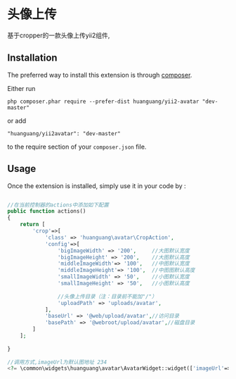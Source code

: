 头像上传
====
基于cropper的一款头像上传yii2组件,


Installation
------------

The preferred way to install this extension is through [composer](http://getcomposer.org/download/).

Either run

```
php composer.phar require --prefer-dist huanguang/yii2-avatar "dev-master"
```

or add

```
"huanguang/yii2avatar": "dev-master"
```

to the require section of your `composer.json` file.


Usage
-----

Once the extension is installed, simply use it in your code by  :

```php

//在当前控制器的actions中添加如下配置
public function actions()
{
    return [
        'crop'=>[
            'class' => 'huanguang\avatar\CropAction',
            'config'=>[
                'bigImageWidth' => '200',     //大图默认宽度
                'bigImageHeight' => '200',    //大图默认高度
                'middleImageWidth'=> '100',   //中图默认宽度
                'middleImageHeight'=> '100',  //中图图默认高度
                'smallImageWidth' => '50',    //小图默认宽度
                'smallImageHeight' => '50',   //小图默认高度
                
                //头像上传目录（注：目录前不能加"/"）
                'uploadPath' => 'uploads/avatar',
            ],
            'baseUrl' => '@web/upload/avatar',//访问目录
            'basePath' => '@webroot/upload/avatar',//磁盘目录
        ]
    ]; 
    
}
 
//调用方式,imageUrl为默认图地址 234
<?= \common\widgets\huanguang\avatar\AvatarWidget::widget(['imageUrl'=>'/statics/images/avatar/avatar_1.jpg']); ?>
```
